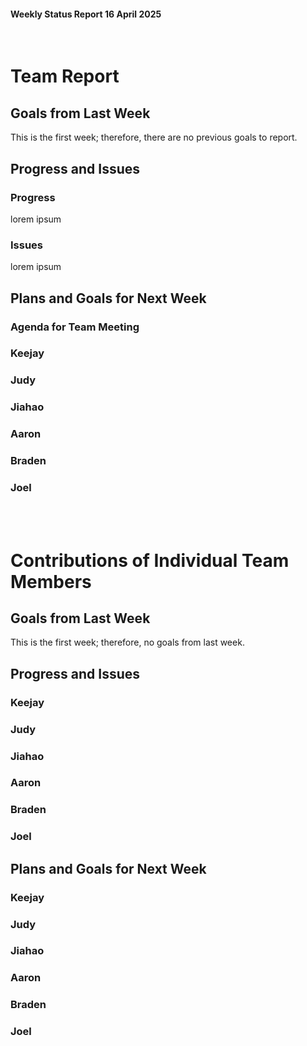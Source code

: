 #### Weekly Status Report 16 April 2025
<br/>

# Team Report

## Goals from Last Week
This is the first week; therefore, there are no previous goals to report.

## Progress and Issues

### Progress
lorem ipsum

### Issues
lorem ipsum

## Plans and Goals for Next Week

### Agenda for Team Meeting

### Keejay

### Judy

### Jiahao

### Aaron

### Braden

### Joel


<br></br>
# Contributions of Individual Team Members

## Goals from Last Week
This is the first week; therefore, no goals from last week.

## Progress and Issues

### Keejay

### Judy

### Jiahao

### Aaron

### Braden

### Joel

## Plans and Goals for Next Week

### Keejay

### Judy

### Jiahao

### Aaron

### Braden

### Joel